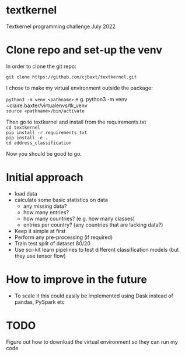 # textkernel
Textkernel programming challenge July 2022

# Clone repo and set-up the venv 

In order to clone the git repo:

```git clone https://github.com/cjbaxt/textkernel.git```

I chose to make my virtual environment outside the package:

```python3 -m venv <pathname>``` e.g. python3 -m venv ~claire.baxter/virtualenvs/tk_venv  
```source <pathname>/bin/activate```

Then go to textkernel and install from the requirements.txt  
```cd textkernel```  
```pip install -r requirements.txt```  
```pip install -e .```  
```cd address_classification```

Now you should be good to go.

# Initial approach 
- load data 
- calculate some basic statistics on data
  - any missing data?
  - how many entries?
  - how many countries? (e.g. how many classes)
  - entries per country? (any countries that are lacking data?)
- Keep it simple at first
- Perform any pre-processing (if required)
- Train test split of dataset 80/20
- Use sci-kit learn pipelines to test different classification models (but they use tensor flow)


# How to improve in the future
- To scale it this could easily be implemented using Dask instead of pandas, PySpark etc

# TODO
Figure out how to download the virtual environment so they can run my code 
